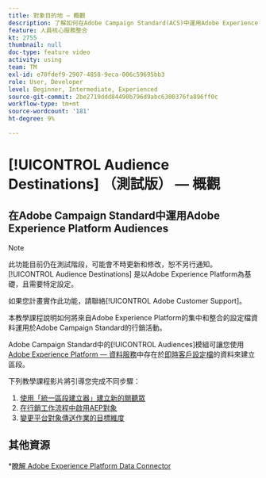 ```yaml
---
title: 對象目的地 — 概觀
description: 了解如何在Adobe Campaign Standard(ACS)中運用Adobe Experience Platform(AEP)受眾
feature: 人員核心服務整合
kt: 2755
thumbnail: null
doc-type: feature video
activity: using
team: TM
exl-id: e70fdef9-2907-4858-9eca-006c59695bb3
role: User, Developer
level: Beginner, Intermediate, Experienced
source-git-commit: 2be2719ddd84490b796d9abc6300376fa896ff0c
workflow-type: tm+mt
source-wordcount: '181'
ht-degree: 9%

---
```


# [!UICONTROL Audience Destinations] （測試版） — 概觀

## 在Adobe Campaign Standard中運用Adobe Experience Platform Audiences

>[!NOTE]
>
>此功能目前仍在測試階段，可能會不時更新和修改，恕不另行通知。 [!UICONTROL Audience Destinations] 是以Adobe Experience Platform為基礎，且需要特定設定。
>
>如果您計畫實作此功能，請聯絡[!UICONTROL Adobe Customer Support]。


本教學課程說明如何將來自Adobe Experience Platform的集中和整合的設定檔資料運用於Adobe Campaign Standard的行銷活動。

Adobe Campaign Standard中的[!UICONTROL Audiences]模組可讓您使用[Adobe Experience Platform — 資料服務](https://www.adobe.io/apis/experienceplatform/home/services.html)中存在於[即時客戶設定檔](https://docs.adobe.com/content/help/en/platform-learn/tutorials/profiles/understanding-the-real-time-customer-profile.html)的資料來建立區段。

下列教學課程影片將引導您完成不同步驟：

1. [使用「統一區段建立器」建立新的閱聽眾](/help/profiles-and-audiences/audience-destinations/creating-audiences-using-segment-builder.md)
2. [在行銷工作流程中啟用AEP對象](/help/profiles-and-audiences/audience-destinations/activating-aep-audiences.md)
3. [變更平台對象傳送作業的目標維度](/help/profiles-and-audiences/audience-destinations/changing-targeting-dimension.md)

## 其他資源

*[瞭解 Adobe Experience Platform Data Connector](/help/administrating/adobe-experience-platform-data-connector/understanding-the-adobe-experience-platform-data-connector.md)
